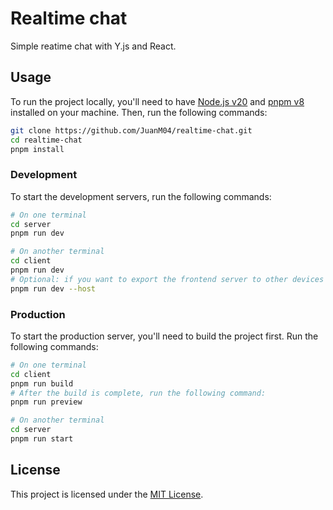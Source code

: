 # Realtime chat

Simple reatime chat with Y.js and React.

## Usage

To run the project locally, you'll need to have [Node.js v20](https://nodejs.org) and [pnpm v8](https://pnpm.io/) installed on your machine. Then, run the following commands:

```bash
git clone https://github.com/JuanM04/realtime-chat.git
cd realtime-chat
pnpm install
```

### Development

To start the development servers, run the following commands:

```bash
# On one terminal
cd server
pnpm run dev

# On another terminal
cd client
pnpm run dev
# Optional: if you want to export the frontend server to other devices in your network, run the following command instead:
pnpm run dev --host
```

### Production

To start the production server, you'll need to build the project first. Run the following commands:

```bash
# On one terminal
cd client
pnpm run build
# After the build is complete, run the following command:
pnpm run preview

# On another terminal
cd server
pnpm run start
```

## License

This project is licensed under the [MIT License](./LICENSE).
